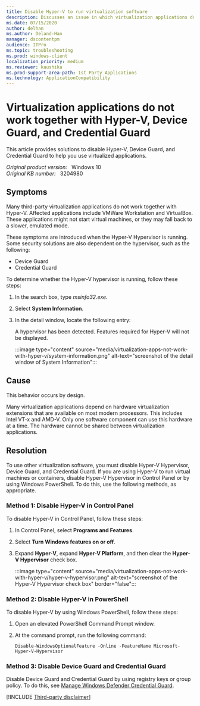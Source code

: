```yaml
---
title: Disable Hyper-V to run virtualization software
description: Discusses an issue in which virtualization applications do not work together with Hyper-V, Device Guard, and Credential Guard. Provides a resolution.
ms.date: 07/15/2020
author: delhan
ms.author: Deland-Han
manager: dscontentpm
audience: ITPro
ms.topic: troubleshooting
ms.prod: windows-client
localization_priority: medium
ms.reviewer: kaushika
ms.prod-support-area-path: 1st Party Applications
ms.technology: ApplicationCompatibility
---
```

# Virtualization applications do not work together with Hyper-V, Device Guard, and Credential Guard

This article provides solutions to disable Hyper-V, Device Guard, and Credential Guard to help you use virtualized applications.

_Original product version:_ &nbsp; Windows 10  
_Original KB number:_ &nbsp; 3204980

## Symptoms

Many third-party virtualization applications do not work together with Hyper-V. Affected applications include VMWare Workstation and VirtualBox. These applications might not start virtual machines, or they may fall back to a slower, emulated mode.

These symptoms are introduced when the Hyper-V Hypervisor is running. Some security solutions are also dependent on the hypervisor, such as the following:

- Device Guard
- Credential Guard

To determine whether the Hyper-V hypervisor is running, follow these steps:

1. In the search box, type *msinfo32.exe*.
2. Select **System Information**.
3. In the detail window, locate the following entry:

    A hypervisor has been detected. Features required for Hyper-V will not be displayed.

    :::image type="content" source="media/virtualization-apps-not-work-with-hyper-v/system-information.png" alt-text="screenshot of the detail window of System Information":::

## Cause

This behavior occurs by design.

Many virtualization applications depend on hardware virtualization extensions that are available on most modern processors. This includes Intel VT-x and AMD-V. Only one software component can use this hardware at a time. The hardware cannot be shared between virtualization applications.

## Resolution

To use other virtualization software, you must disable Hyper-V Hypervisor, Device Guard, and Credential Guard. If you are using Hyper-V to run virtual machines or containers, disable Hyper-V Hypervisor in Control Panel or by using Windows PowerShell. To do this, use the following methods, as appropriate.

### Method 1: Disable Hyper-V in Control Panel

To disable Hyper-V in Control Panel, follow these steps:

1. In Control Panel, select **Programs and Features**.
2. Select **Turn Windows features on or off**.
3. Expand **Hyper-V**, expand **Hyper-V Platform**, and then clear the **Hyper-V Hypervisor** check box.

    :::image type="content" source="media/virtualization-apps-not-work-with-hyper-v/hyper-v-hypervisor.png" alt-text="screenshot of the Hyper-V Hypervisor check box" border="false":::

### Method 2: Disable Hyper-V in PowerShell

To disable Hyper-V by using Windows PowerShell, follow these steps:

1. Open an elevated PowerShell Command Prompt window.
2. At the command prompt, run the following command:

    ```console
    Disable-WindowsOptionalFeature -Online -FeatureName Microsoft-Hyper-V-Hypervisor
    ```

### Method 3: Disable Device Guard and Credential Guard

Disable Device Guard and Credential Guard by using registry keys or group policy. To do this, see [Manage Windows Defender Credential Guard](/windows/security/identity-protection/credential-guard/credential-guard-manage).

[!INCLUDE [Third-party disclaimer](../../includes/third-party-disclaimer.md)]
